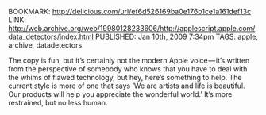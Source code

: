 BOOKMARK: http://delicious.com/url/ef6d526169ba0e176b1ce1a161def13c
LINK: http://web.archive.org/web/19980128233606/http://applescript.apple.com/data_detectors/index.html
PUBLISHED: Jan 10th, 2009 7:34pm
TAGS: apple, archive, datadetectors

The copy is fun, but it’s certainly not the modern Apple voice — it’s written
from the perspective of somebody who knows that you have to deal with the
whims of flawed technology, but hey, here’s something to help. The current
style is more of one that says ‘We are artists and life is beautiful. Our
products will help you appreciate the wonderful world.’ It’s more restrained,
but no less human.